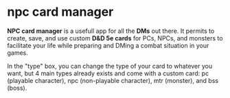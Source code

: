 # npc card manager
**NPC card manager** is a usefull app for all the **DMs** out there. It permits to create, save, and use custom **D&D 5e cards** for PCs, NPCs, and monsters to facilitate your life while preparing and DMing a combat situation in your games.

In the "type" box, you can change the type of your card to whatever you want, but 4 main types already exists and come with a custom card: pc (playable character), npc (non-playable character), mtr (monster), and bss (boss).
